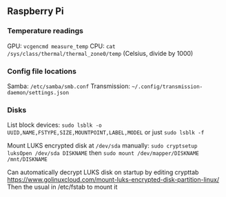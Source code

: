## Raspberry Pi

### Temperature readings

GPU: `vcgencmd measure_temp`
CPU: `cat /sys/class/thermal/thermal_zone0/temp` (Celsius, divide by 1000)

### Config file locations

Samba: `/etc/samba/smb.conf`
Transmission: `~/.config/transmission-daemon/settings.json`

### Disks

List block devices:
`sudo lsblk -o UUID,NAME,FSTYPE,SIZE,MOUNTPOINT,LABEL,MODEL`
or just `sudo lsblk -f`

Mount LUKS encrypted disk at `/dev/sda` manually:
`sudo cryptsetup luksOpen /dev/sda DISKNAME`
then
`sudo mount /dev/mapper/DISKNAME /mnt/DISKNAME`

Can automatically decrypt LUKS disk on startup by editing crypttab https://www.golinuxcloud.com/mount-luks-encrypted-disk-partition-linux/
Then the usual in /etc/fstab to mount it